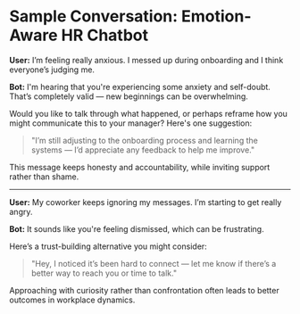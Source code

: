 # Sample Conversation: Emotion-Aware HR Chatbot

**User:** I’m feeling really anxious. I messed up during onboarding and I think everyone’s judging me.

**Bot:** I'm hearing that you're experiencing some anxiety and self-doubt. That’s completely valid — new beginnings can be overwhelming.

Would you like to talk through what happened, or perhaps reframe how you might communicate this to your manager? Here's one suggestion:

> "I’m still adjusting to the onboarding process and learning the systems — I’d appreciate any feedback to help me improve."

This message keeps honesty and accountability, while inviting support rather than shame.

---

**User:** My coworker keeps ignoring my messages. I’m starting to get really angry.

**Bot:** It sounds like you're feeling dismissed, which can be frustrating.

Here’s a trust-building alternative you might consider:
> "Hey, I noticed it’s been hard to connect — let me know if there’s a better way to reach you or time to talk."

Approaching with curiosity rather than confrontation often leads to better outcomes in workplace dynamics.
